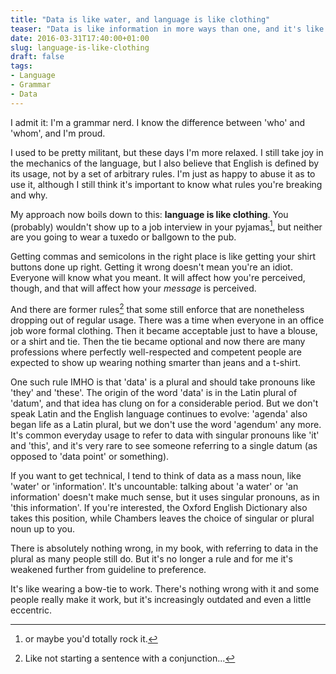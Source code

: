```yaml
---
title: "Data is like water, and language is like clothing"
teaser: "Data is like information in more ways than one, and it's like water too"
date: 2016-03-31T17:40:00+01:00
slug: language-is-like-clothing
draft: false
tags:
- Language
- Grammar
- Data
---
```


I admit it: I'm a grammar nerd.  I know the difference between 'who' and 'whom', and I'm proud.

I used to be pretty militant, but these days I'm more relaxed.  I still take joy in the mechanics of the language, but I also believe that English is defined by its usage, not by a set of arbitrary rules.  I'm just as happy to abuse it as to use it, although I still think it's important to know what rules you're breaking and why.

My approach now boils down to this: **language is like clothing**.  You (probably) wouldn't show up to a job interview in your pyjamas[^2], but neither are you going to wear a tuxedo or ballgown to the pub.

Getting commas and semicolons in the right place is like getting your shirt buttons done up right.  Getting it wrong doesn't mean you're an idiot.  Everyone will know what you meant.  It will affect how you're perceived, though, and that will affect how your *message* is perceived.

And there are former rules[^1] that some still enforce that are nonetheless dropping out of regular usage.  There was a time when everyone in an office job wore formal clothing.  Then it became acceptable just to have a blouse, or a shirt and tie.  Then the tie became optional and now there are many professions where perfectly well-respected and competent people are expected to show up wearing nothing smarter than jeans and a t-shirt.

[^1]: Like not starting a sentence with a conjunction...

One such rule IMHO is that 'data' is a plural and should take pronouns like 'they' and 'these'.  The origin of the word 'data' is in the Latin plural of 'datum', and that idea has clung on for a considerable period.  But we don't speak Latin and the English language continues to evolve: 'agenda' also began life as a Latin plural, but we don't use the word 'agendum' any more.  It's common everyday usage to refer to data with singular pronouns like 'it' and 'this', and it's very rare to see someone referring to a single datum (as opposed to 'data point' or something).

If you want to get technical, I tend to think of data as a mass noun, like 'water' or 'information'.  It's uncountable: talking about 'a water' or 'an information' doesn't make much sense, but it uses singular pronouns, as in 'this information'.  If you're interested, the Oxford English Dictionary also takes this position, while Chambers leaves the choice of singular or plural noun up to you.

There is absolutely nothing wrong, in my book, with referring to data in the plural as many people still do.  But it's no longer a rule and for me it's weakened further from guideline to preference.

It's like wearing a bow-tie to work. There's nothing wrong with it and some people really make it work, but it's increasingly outdated and even a little eccentric.

[^2]: or maybe you'd totally rock it.

